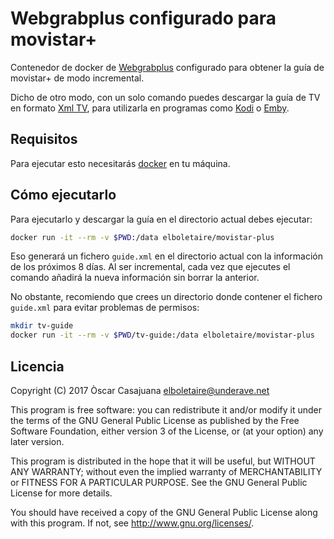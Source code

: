 Webgrabplus configurado para movistar+
======================================

Contenedor de docker de [Webgrabplus][webgrabplus] configurado para obtener la guía de
movistar+ de modo incremental.

Dicho de otro modo, con un solo comando puedes descargar la guía de TV en
formato [Xml TV][xmltv], para utilizarla en programas como [Kodi][kodi] o
[Emby][emby].

Requisitos
----------

Para ejecutar esto necesitarás [docker][docker] en tu máquina.

Cómo ejecutarlo
---------------

Para ejecutarlo y descargar la guía en el directorio actual debes ejecutar:

~~~bash
docker run -it --rm -v $PWD:/data elboletaire/movistar-plus
~~~

Eso generará un fichero `guide.xml` en el directorio actual con la información
de los próximos 8 días. Al ser incremental, cada vez que ejecutes el comando
añadirá la nueva información sin borrar la anterior.

No obstante, recomiendo que crees un directorio donde contener el fichero
`guide.xml` para evitar problemas de permisos:

~~~bash
mkdir tv-guide
docker run -it --rm -v $PWD/tv-guide:/data elboletaire/movistar-plus
~~~

Licencia
--------

Copyright (C) 2017 Òscar Casajuana <elboletaire@underave.net>

This program is free software: you can redistribute it and/or modify
it under the terms of the GNU General Public License as published by
the Free Software Foundation, either version 3 of the License, or
(at your option) any later version.

This program is distributed in the hope that it will be useful,
but WITHOUT ANY WARRANTY; without even the implied warranty of
MERCHANTABILITY or FITNESS FOR A PARTICULAR PURPOSE.  See the
GNU General Public License for more details.

You should have received a copy of the GNU General Public License
along with this program.  If not, see <http://www.gnu.org/licenses/>.

[webgrabplus]: http://webgrabplus.com/
[xmltv]: http://wiki.xmltv.org/index.php/XMLTVFormat
[kodi]: https://kodi.tv
[emby]: https://emby.media
[docker]: https://docker.com
